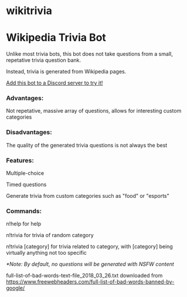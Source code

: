 # wikitrivia

<h1>Wikipedia Trivia Bot</h1>

Unlike most trivia bots, this bot does not take questions from a small, repetative trivia question bank.

Instead, trivia is generated from Wikipedia pages.

<a href = "https://discordbots.org/bot/463801768812216330" target="_blank" >Add this bot to a Discord server to try it!</a>

<h3>Advantages:</h3>

Not repetative, massive array of questions, allows for interesting custom categories

<h3>Disadvantages:</h3>

The quality of the generated trivia questions is not always the best

<h3>Features:</h3>

Multiple-choice

Timed questions

Generate trivia from custom categories such as "food" or "esports"

<h3>Commands:</h3>

n!help for help

n!trivia for trivia of random category

n!trivia [category] for trivia related to category, with [category] being virtually anything not too specific


<em>*Note: By default, no questions will be generated with NSFW content</em>



full-list-of-bad-words-text-file_2018_03_26.txt downloaded from https://www.freewebheaders.com/full-list-of-bad-words-banned-by-google/
